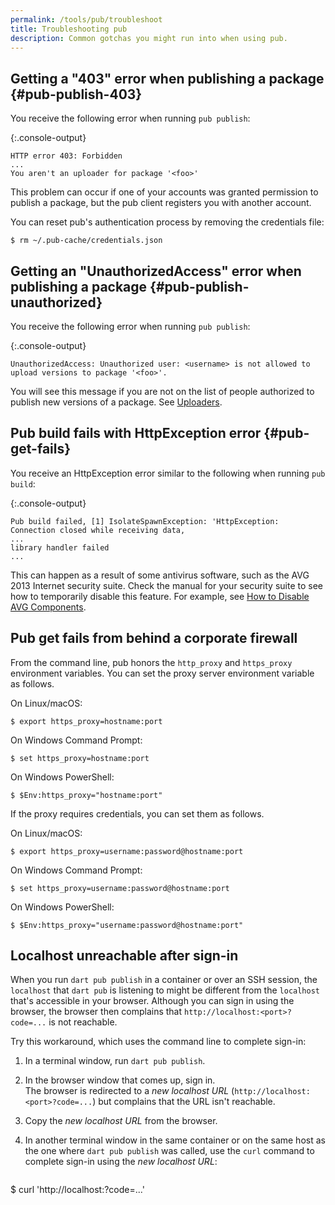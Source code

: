 ```yaml
---
permalink: /tools/pub/troubleshoot
title: Troubleshooting pub
description: Common gotchas you might run into when using pub.
---
```


## Getting a "403" error when publishing a package {#pub-publish-403}

You receive the following error when running `pub publish`:

{:.console-output}
```nocode
HTTP error 403: Forbidden
...
You aren't an uploader for package '<foo>'
```

This problem can occur if one of your accounts was granted permission to
publish a package, but the pub client registers you with another account.

You can reset pub's authentication process by removing the credentials file:

```terminal
$ rm ~/.pub-cache/credentials.json
```

## Getting an "UnauthorizedAccess" error when publishing a package {#pub-publish-unauthorized}

You receive the following error when running `pub publish`:

{:.console-output}
```nocode
UnauthorizedAccess: Unauthorized user: <username> is not allowed to upload versions to package '<foo>'.
```

You will see this message if you are not on the list of people
authorized to publish new versions of a package.
See [Uploaders](/tools/pub/publishing#uploaders).

## Pub build fails with HttpException error {#pub-get-fails}

You receive an HttpException error similar to the following when
running `pub build`:

{:.console-output}
```nocode
Pub build failed, [1] IsolateSpawnException: 'HttpException: Connection closed while receiving data,
...
library handler failed
...
```

This can happen as a result of some antivirus software, such as the
AVG 2013 Internet security suite. Check the manual for your security
suite to see how to temporarily
disable this feature. For example, see
[How to Disable AVG Components](https://support.avg.com/SupportArticleView?urlName=How-to-disable-AVG).

## Pub get fails from behind a corporate firewall

From the command line, pub honors the `http_proxy` and `https_proxy`
environment variables.
You can set the proxy server environment variable as follows.

On Linux/macOS:

```terminal
$ export https_proxy=hostname:port
```

On Windows Command Prompt:

```terminal
$ set https_proxy=hostname:port
```

On Windows PowerShell:

```terminal
$ $Env:https_proxy="hostname:port"
```

If the proxy requires credentials, you can set them as follows.

On Linux/macOS:

```terminal
$ export https_proxy=username:password@hostname:port
```

On Windows Command Prompt:

```terminal
$ set https_proxy=username:password@hostname:port
```

On Windows PowerShell:

```terminal
$ $Env:https_proxy="username:password@hostname:port"
```
## Localhost unreachable after sign-in

When you run `dart pub publish` in a container or over an SSH session,
the `localhost` that `dart pub` is listening to might be different from
the `localhost` that's accessible in your browser.
Although you can sign in using the browser,
the browser then complains that `http://localhost:<port>?code=...`
is not reachable.

Try this workaround, which uses the command line to complete sign-in:

1. In a terminal window, run `dart pub publish`.
2. In the browser window that comes up, sign in. <br>
   The browser is redirected to a _new localhost URL_
   (`http://localhost:<port>?code=...`)
   but complains that the URL isn't reachable.
3. Copy the _new localhost URL_  from the browser.
4. In another terminal window in the same container or on the same host
   as the one where `dart pub publish` was called, use the `curl` command to
   complete sign-in using the _new localhost URL_:

   ```terminal
$ curl 'http://localhost:<port>?code=...'
```
